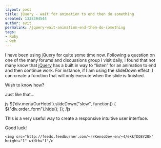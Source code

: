 ```yaml
---
layout: post
title: jQuery - wait for animation to end then do something
created: 1338394544
author: avit
permalink: /jquery-wait-animation-end-then-do-something
tags:
- Ruby
- web
---
```

<p>I have been using <a href='http://www.kensodev.com/category/jquery/' title='jQuery'>jQuery</a> for quite some time now. Following a question on one of the many forums and discussions group I visit daily, I found that not many know that <a href='http://www.kensodev.com/tag/jquery/' title='jQuery'>jQuery</a> has a built in way to “listen” for an animation to end and then continue work. For instance, if I am using the slideDown effect, I can create a function that will only execute when the slide is finished.</p>

<p>Wish to know how?</p>

<p>Just like that…</p>

<p><span>js</span> $(‘div.menuOurHotel’).slideDown("slow", function() { $("div.order_form").hide(); }); <span>/js</span></p>

<p>This is a very useful way to create a responsive intuitive user interface.</p>

<p>Good luck!</p>
      
    <img src="http://feeds.feedburner.com/~r/KensoDev-en/~4/ekkfDQ8Y20k" height="1" width="1"/>
